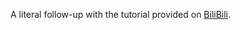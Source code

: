 A literal follow-up with the tutorial provided on [BiliBili](https://www.bilibili.com/video/BV143411q79B?share_source=copy_web).
